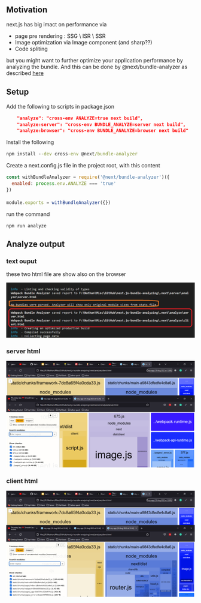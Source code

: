 <h2>Motivation</h2>
next.js has big imact on performance via
<ul>
<li>page pre rendering : SSG \ ISR \ SSR</li>
<li>Image optimization via Image component (and sharp??)</li>
<li>Code spliting</li>
</ul>

but you might want to further optimize your application performance by analyzing the bundle. And this can be done by @next/bundle-analyzer as described <a href='https://flaviocopes.com/nextjs-analyze-app-bundle/'>here</a>


<h2>Setup</h2>

Add the following to scripts in package.json

```json
    "analyze": "cross-env ANALYZE=true next build",
    "analyze:server": "cross-env BUNDLE_ANALYZE=server next build",
    "analyze:browser": "cross-env BUNDLE_ANALYZE=browser next build"
```    

Install the following 

```cmd
npm install --dev cross-env @next/bundle-analyzer
```

Create a next.config.js file in the project root, with this content

```js
const withBundleAnalyzer = require('@next/bundle-analyzer')({
  enabled: process.env.ANALYZE === 'true'
})

module.exports = withBundleAnalyzer({})

```

 run the command

 ```
npm run analyze 
 ```

<h2>Analyze output</h2>

<h3>text ouput</h3>
 these two html file are show also on the browser

 ![output-text](figs/npm-run-analyze-output-text.png)

 <h3>server html</h3>

![server-html](figs/analyze-server-html.png)


<h3>client html</h3>
 
![client-html](figs/analyze-client-html.png)
